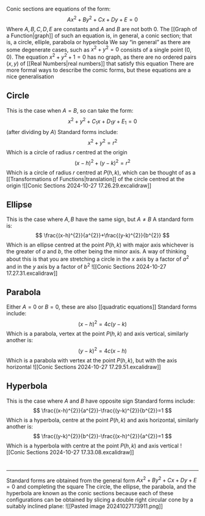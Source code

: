 Conic sections are equations of the form:
$$
Ax^{2}+By^{2}+Cx+Dy+E=0
$$
Where $A,B,C,D,E$ are constants and $A$ and $B$ are not both $0$. The [[Graph of a Function|graph]] of such an equation is, in general, a conic section; that is, a circle, elliple, parabola or hyperbola
We say “in general” as there are some degenerate cases, such as $x^{2}+y^{2}=0$ consists of a single point $(0,0)$. The equation $x^{2}+y^{2}+1=0$ has no graph, as there are no ordered pairs $(x,y)$ of [[Real Numbers|real numbers]] that satisfy this equation
There are more formal ways to describe the comic forms, but these equations are a nice generalisation
## Circle
This is the case when $A=B$, so can take the form:
$$
x^{2}+y^{2}+C_{1}x+D_{1}y+E_{1}=0
$$
(after dividing by $A$)
Standard forms include:
$$
x^{2}+y^{2}=r^{2}
$$
Which is a circle of radius $r$ centred at the origin
$$
(x-h)^{2}+(y-k)^{2}=r^{2}
$$
Which is a circle of radius $r$ centred at $P(h,k)$, which can be thought of as a [[Transformations of Functions|translation]] of the circle centred at the origin
![[Conic Sections 2024-10-27 17.26.29.excalidraw]]
## Ellipse
This is the case where $A,B$ have the same sign, but $A\neq B$
A standard form is:
$$
\frac{(x-h)^{2}}{a^{2}}+\frac{(y-k)^{2}}{b^{2}}
$$
Which is an ellipse centred at the point $P(h,k)$ with major axis whichever is the greater of $a$ and $b$, the other being the minor axis. A way of thinking about this is that you are stretching a circle in the $x$ axis by a factor of $a^{2}$ and in the $y$ axis by a factor of $b^{2}$
![[Conic Sections 2024-10-27 17.27.31.excalidraw]]
## Parabola
Either $A=0$ or $B=0$, these are also [[quadratic equations]]
Standard forms include:
$$
(x-h)^{2}=4c(y-k)
$$
Which is a parabola, vertex at the point $P(h,k)$ and axis vertical, similarly another is:
$$
(y-k)^{2}=4c(x-h)
$$Which is a parabola with vertex at the point $P(h,k)$, but with the axis horizontal
![[Conic Sections 2024-10-27 17.29.51.excalidraw]]
## Hyperbola
This is the case where $A$ and $B$ have opposite sign
Standard forms include:
$$
\frac{(x-h)^{2}}{a^{2}}-\frac{(y-k)^{2}}{b^{2}}=1
$$
Which is a hyperbola, centre at the point $P(h,k)$ and axis horizontal, similarly another is:
$$
\frac{(y-k)^{2}}{b^{2}}-\frac{(x-h)^{2}}{a^{2}}=1
$$
Which is a hyperbola with centre at the point $P(h,k)$ and axis vertical
![[Conic Sections 2024-10-27 17.33.08.excalidraw]]
# 
___
Standard forms are obtained from the general form $Ax^{2}+By^{2}+Cx+Dy+E=0$ and completing the square
The circle, the ellipse, the parabola, and the hyperbola are known as the conic sections because each of these configurations can be obtained by slicing a double right circular cone by a suitably inclined plane:
![[Pasted image 20241027173911.png]]